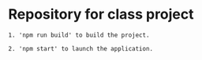 # Repository for class project


    1. 'npm run build' to build the project.
    
    2. 'npm start' to launch the application.

